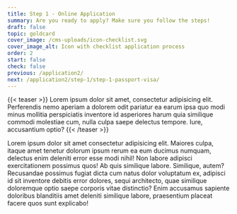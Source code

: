 ```yaml
---
title: Step 1 - Online Application
summary: Are you ready to apply? Make sure you follow the steps!
draft: false
topic: goldcard
cover_image: /cms-uploads/icon-checklist.svg
cover_image_alt: Icon with checklist application process
order: 2
start: false
check: false
previous: /application2/
next: /application2/step-1/step-1-passport-visa/
---
```


{{< teaser >}}
Lorem ipsum dolor sit amet, consectetur adipisicing elit. Perferendis nemo aperiam a dolorem odit pariatur ea earum ipsa quo modi minus mollitia perspiciatis inventore id asperiores harum quia similique commodi molestiae cum, nulla culpa saepe delectus tempore. Iure, accusantium optio?
{{< /teaser >}}

Lorem ipsum dolor sit amet consectetur adipisicing elit. Maiores culpa, itaque amet tenetur dolorum ipsum rerum ea eum ducimus numquam, delectus enim deleniti error esse modi nihil! Non labore adipisci exercitationem possimus quos! Ab quis similique labore. Similique, autem? Recusandae possimus fugiat dicta cum natus dolor voluptatum ex, adipisci id sit inventore debitis error dolores, sequi architecto, quae similique doloremque optio saepe corporis vitae distinctio? Enim accusamus sapiente doloribus blanditiis amet deleniti similique labore, praesentium placeat facere quos sunt explicabo!
